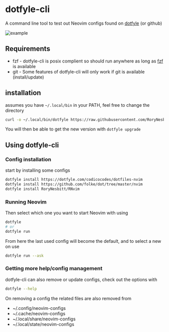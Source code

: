 dotfyle-cli
====

A command line tool to test out Neovim configs found on
[dotfyle](https://dotfyle.com) (or github)

![example](https://user-images.githubusercontent.com/33930918/266866395-ce0b89cc-a953-4208-abeb-465f03f7b752.png)

## Requirements

- fzf - dotfyle-cli is posix complient so should run anywhere as long as
[fzf](https://github.com/junegunn/fzf) is available
- git - Some features of dotfyle-cli will only work if git is available
  (install/update)

## installation

assumes you have `~/.local/bin` in your PATH, feel free to change the directory
```sh
curl -o ~/.local/bin/dotfyle https://raw.githubusercontent.com/RoryNesbitt/dotfyle-cli/main/dotfyle
```
You will then be able to get the new version with `dotfyle upgrade`

## Using dotfyle-cli

### Config installation

start by installing some configs
```sh
dotfyle install https://dotfyle.com/codicocodes/dotfiles-nvim
dotfyle install https://github.com/folke/dot/tree/master/nvim
dotfyle install RoryNesbitt/RNvim
```

### Running Neovim

Then select which one you want to start Neovim with using
```sh
dotfyle
# or
dotfyle run
```
From here the last used config will become the default, and to select a new on
use
```sh
dotfyle run --ask
```

### Getting more help/config management

dotfyle-cli can also remove or update configs, check out the options with
```sh
dotfyle --help
```

On removing a config the related files are also removed from
- ~/.config/neovim-configs
- ~/.cache/neovim-configs
- ~/.local/share/neovim-configs
- ~/.local/state/neovim-configs
